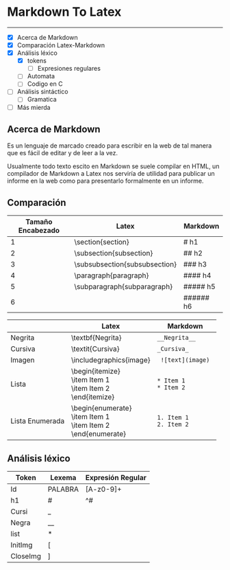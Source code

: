 # Markdown To Latex
* * * *

- [x] Acerca de Markdown
- [x] Comparación Latex-Markdown
- [x] Análisis léxico
  - [x] tokens
    - [ ] Expresiones regulares
  - [ ] Automata
  - [ ] Codigo en C
- [ ] Análisis sintáctico
  - [ ] Gramatica
- [ ] Más mierda

## Acerca de Markdown

Es un lenguaje de marcado creado para escribir en la web de tal manera que es fácil de editar y de leer a la vez.

Usualmente todo texto escito en Markdown se suele compilar en HTML, un compilador de Markdown a Latex nos serviría de utilidad para publicar un informe en la web como para presentarlo formalmente en un informe.

## Comparación

| Tamaño Encabezado | Latex                         | Markdown  |
|-------------------|-------------------------------|-----------|
| 1                 | \section{section}             | # h1      |
| 2                 | \subsection{subsection}       | ## h2     |
| 3                 | \subsubsection{subsubsection} | ### h3    |
| 4                 | \paragraph{paragraph}         | #### h4   |
| 5                 | \subparagraph{subparagraph}   | ##### h5  |
| 6                 |                               | ###### h6 |



|          | Latex | Markdown |
|---------|----------|----------|
| Negrita | \textbf{Negrita} |  `__Negrita__` |
| Cursiva | \textit{Cursiva} | `_Cursiva_` |
| Imagen |    \includegraphics{image}             |    `  ![text](image)  `    |
| Lista |  \begin{itemize} <br>    \item Item 1 <br>  \item Item 2 <br> \end{itemize} | `* Item 1` <br> `* Item 2` |
| Lista Enumerada |  \begin{enumerate} <br>    \item Item 1 <br>  \item Item 2 <br> \end{enumerate} | `1. Item 1` <br> `2. Item 2` |

## Análisis léxico

| Token | Lexema | Expresión Regular |
|--------|------|-------------------|
| Id | PALABRA | [A-z0-9]+|
| h1 | # |  ^#   |    
| Cursi  |  _   |          |
|  Negra |  __ |    |
| list  |  *   |          |
| InitImg   |  [ |       |   
|  CloseImg  |  ] |       |   
